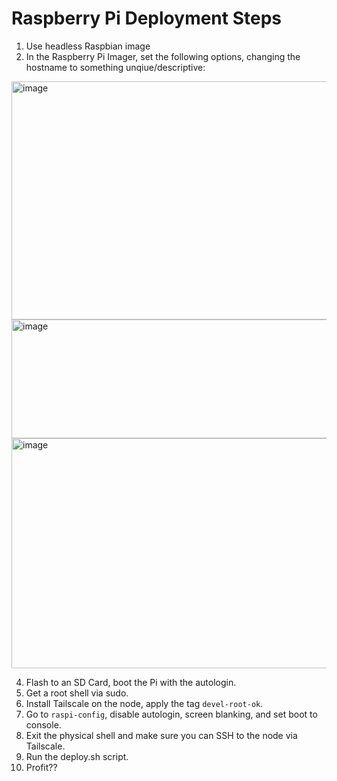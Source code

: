 # Raspberry Pi Deployment Steps

1. Use headless Raspbian image
2. In the Raspberry Pi Imager, set the following options, changing the hostname to something unqiue/descriptive:

<img width="559" height="381" alt="image" src="https://github.com/user-attachments/assets/a10e92a7-d00f-4e48-bcd1-d7c740e15dee" />
<img width="542" height="190" alt="image" src="https://github.com/user-attachments/assets/b5795029-88f8-40df-b082-4cfd1143db57" />
<img width="535" height="368" alt="image" src="https://github.com/user-attachments/assets/346cda29-da9a-40d6-999f-c2bbadd7fca8" />


4. Flash to an SD Card, boot the Pi with the autologin.
5. Get a root shell via sudo.
6. Install Tailscale on the node, apply the tag `devel-root-ok`.
7. Go to `raspi-config`, disable autologin, screen blanking, and set boot to console.
8. Exit the physical shell and make sure you can SSH to the node via Tailscale.
9. Run the deploy.sh script.
10. Profit??

